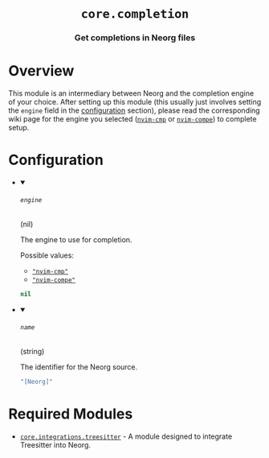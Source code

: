 <div align="center">

# `core.completion`

### Get completions in Neorg files





</div>

# Overview


This module is an intermediary between Neorg and the completion engine of your choice. After setting up this
module (this usually just involves setting the `engine` field in the [configuration](#configuration) section),
please read the corresponding wiki page for the engine you selected ([`nvim-cmp`](https://github.com/nvim-neorg/neorg/wiki/Nvim-Cmp)
or [`nvim-compe`](https://github.com/nvim-neorg/neorg/wiki/Nvim-Compe)) to complete setup.

# Configuration

* <details open>
  
  <summary><h6><code>engine</h6></code> (nil)</summary>
  
  <div>
  
  The engine to use for completion.
  
  Possible values:
  - [`"nvim-cmp"`](https://github.com/nvim-neorg/neorg/wiki/Nvim-Cmp)
  - [`"nvim-compe"`](https://github.com/nvim-neorg/neorg/wiki/Nvim-Compe)
  
  </div>
  
  ```lua
  nil
  ```
  
  </details>

* <details open>
  
  <summary><h6><code>name</h6></code> (string)</summary>
  
  <div>
  
  The identifier for the Neorg source.
  
  </div>
  
  ```lua
  "[Neorg]"
  ```
  
  </details>


# Required Modules

- [`core.integrations.treesitter`](https://github.com/nvim-neorg/neorg/wiki/Treesitter-Integration) - A module designed to integrate Treesitter into Neorg.

